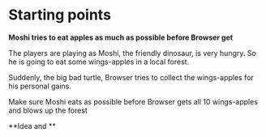 # Starting points

**Moshi tries to eat apples as much as possible before Browser get**

The players are playing as Moshi, the friendly dinosaur, is very hungry. So he is going to eat some wings-apples in a local forest. 

Suddenly, the big bad turtle, Browser tries to collect the  wings-apples for his personal gains.

Make sure Moshi eats as possible before Browser gets all 10 wings-apples and blows up the forest 


**Idea and **